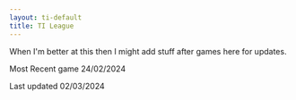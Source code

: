 ```yaml
---
layout: ti-default
title: TI League
---
```


When I'm better at this then I might add stuff after games here for updates.

Most Recent game 24/02/2024

Last updated 02/03/2024